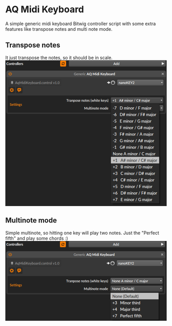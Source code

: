 # AQ Midi Keyboard
A simple generic midi keyboard Bitwig controller script with some extra features like transpose notes and multi note mode.

## Transpose notes
It just transpose the notes, so it should be in scale.
![](screenshot1.png)

## Multinote mode
Simple multinote, so hitting one key will play two notes. Just the "Perfect fifth" and play some chords :)   
![](screenshot2.png)